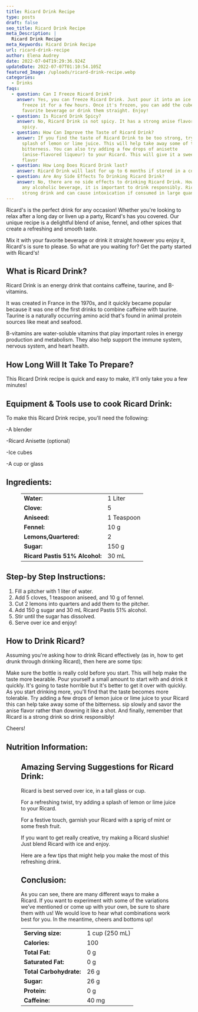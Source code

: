 ```yaml
---
title: Ricard Drink Recipe
type: posts
draft: false
seo_title: Ricard Drink Recipe
meta_Description: |
  Ricard Drink Recipe
meta_Keywords: Ricard Drink Recipe
url: ricard-drink-recipe
author: Elena Audrey
date: 2022-07-04T19:29:36.924Z
updateDate: 2022-07-07T01:10:54.105Z
featured_Image: /uploads/ricard-drink-recipe.webp
categories:
  - Drinks
faqs:
  - question: Can I Freeze Ricard Drink?
    answer: Yes, you can freeze Ricard Drink. Just pour it into an ice cube tray and
      freeze it for a few hours. Once it's frozen, you can add the cubes to your
      favorite beverage or drink them straight. Enjoy!
  - question: Is Ricard Drink Spicy?
    answer: No, Ricard Drink is not spicy. It has a strong anise flavor but it's not
      spicy.
  - question: How Can Improve the Taste of Ricard Drink?
    answer: If you find the taste of Ricard Drink to be too strong, try adding a
      splash of lemon or lime juice. This will help take away some of the
      bitterness. You can also try adding a few drops of anisette
      (anise-flavored liqueur) to your Ricard. This will give it a sweeter
      flavor
  - question: How Long Does Ricard Drink last?
    answer: Ricard Drink will last for up to 6 months if stored in a cool, dark place.
  - question: Are Any Side Effects To Drinking Ricard Drink?
    answer: No, there are no side effects to drinking Ricard Drink. However, as with
      any alcoholic beverage, it is important to drink responsibly. Ricard is a
      strong drink and can cause intoxication if consumed in large quantities.
---
```

Ricard's is the perfect drink for any occasion! Whether you're looking to relax after a long day or liven up a party, Ricard's has you covered. Our unique recipe is a delightful blend of anise, fennel, and other spices that create a refreshing and smooth taste. 

Mix it with your favorite beverage or drink it straight however you enjoy it, Ricard's is sure to please. So what are you waiting for? Get the party started with Ricard's!

## **What is Ricard Drink?**

Ricard Drink is an energy drink that contains caffeine, taurine, and B-vitamins.

It was created in France in the 1970s, and it quickly became popular because it was one of the first drinks to combine caffeine with taurine. Taurine is a naturally occurring amino acid that's found in animal protein sources like meat and seafood.

B-vitamins are water-soluble vitamins that play important roles in energy production and metabolism. They also help support the immune system, nervous system, and heart health.

## **How Long Will It Take To Prepare?**

This Ricard Drink recipe is quick and easy to make, it'll only take you a few minutes!

## **Equipment & Tools use to cook Ricard Drink:**

To make this Ricard Drink recipe, you'll need the following:

\-A blender

\-Ricard Anisette (optional)

\-Ice cubes

\-A cup or glass

## **Ingredients:**

<figure class="wp-block-table is-style-stripes">
  <table>
    <tbody>
      <tr>
        <td>
          <strong>Water:</strong>
        </td>
        <td>1 Liter</td>
      </tr>
      <tr>
        <td>
          <strong>Clove:</strong>
        </td>
        <td>5</td>
      </tr>
      <tr>
        <td>
          <strong>Aniseed:</strong>
        </td>
        <td>1 Teaspoon</td>
      </tr>
      <tr>
        <td>
          <strong>Fennel:</strong>
        </td>
        <td>10 g</td>
     </tr>
      <tr>
        <td>
          <strong>Lemons,Quartered:</strong>
        </td>
        <td>2</td>
      </tr>
<tr>
        <td>
          <strong>Sugar:</strong>
        </td>
        <td>150 g</td>
      </tr>
<tr>
        <td>
          <strong>Ricard Pastis 51% Alcohol:</strong>
        </td>
        <td>30 mL</td>
      </tr>

 </tbody>
  </table>
</figure>

## **Step-by Step Instructions:**

1. Fill a pitcher with 1 liter of water.
2. Add 5 cloves, 1 teaspoon aniseed, and 10 g of fennel.
3. Cut 2 lemons into quarters and add them to the pitcher.
4. Add 150 g sugar and 30 mL Ricard Pastis 51% alcohol.
5. Stir until the sugar has dissolved.
6. Serve over ice and enjoy!

## **How to Drink Ricard?**

Assuming you're asking how to drink Ricard effectively (as in, how to get drunk through drinking Ricard), then here are some tips: 

Make sure the bottle is really cold before you start. This will help make the taste more bearable. Pour yourself a small amount to start with and drink it quickly. It's going to taste horrible but it's better to get it over with quickly. As you start drinking more, you'll find that the taste becomes more tolerable. Try adding a few drops of lemon juice or lime juice to your Ricard this can help take away some of the bitterness. sip slowly and savor the anise flavor rather than downing it like a shot. And finally, remember that Ricard is a strong drink so drink responsibly!

Cheers!

## **Nutrition Information:**

<figure class="wp-block-table is-style-stripes">
  <table>
    <tbody>
      <tr>
        <td>
          <strong>Serving size:</strong>
        </td>
        <td> 1 cup (250 mL)</td>
      </tr>
      <tr>
        <td>
          <strong>Calories:</strong>
        </td>
        <td>100</td>
      </tr>
      <tr>
        <td>
          <strong>Total Fat:</strong>
        </td>
        <td>0 g</td>
      </tr>
      <tr>
        <td>
          <strong>Saturated Fat:</strong>
        </td>
        <td>0 g</td>
     </tr>
      <tr>
        <td>
          <strong>Total Carbohydrate:</strong>
        </td>
        <td>26 g</td>
      </tr>
<tr>
        <td>
          <strong>Sugar:</strong>
        </td>
        <td>26 g</td>
      </tr>
<tr>
        <td>
          <strong>Protein:</strong>
        </td>
        <td>0 g</td>
      </tr>
<tr>
        <td>
          <strong>Caffeine:</strong>
        </td>
        <td>40 mg</td>
      </tr>

## **Amazing Serving Suggestions for Ricard Drink:**

Ricard is best served over ice, in a tall glass or cup.

For a refreshing twist, try adding a splash of lemon or lime juice to your Ricard.

For a festive touch, garnish your Ricard with a sprig of mint or some fresh fruit.

If you want to get really creative, try making a Ricard slushie! Just blend Ricard with ice and enjoy.

Here are a few tips that might help you make the most of this refreshing drink. 

## **Conclusion:** 

As you can see, there are many different ways to make a Ricard. If you want to experiment with some of the variations we’ve mentioned or come up with your own, be sure to share them with us! We would love to hear what combinations work best for you. In the meantime, cheers and bottoms up!